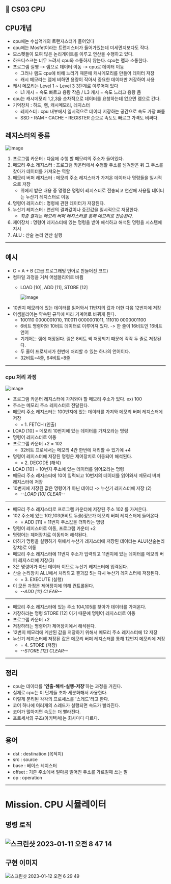 🎯 CS03 CPU
-

## CPU개념
- cpu에는 수십억개의 트랜지스터가 들어있다
- cpu에는 Mosfet이라는 트랜지스터가 들어가있는데 미세먼지보다도 작다.
- 모스펫들이 모여 많은 논리게이트를 이루고 연산을 수행하고 있다.
- 하드디스크는 너무 느려서 cpu와 소통하지 않는다. cpu는 램과 소통한다.
- 프로그램 실행 -> 램으로 데이터 이동 -> cpu로 데이터 이동
    - 그러나 램도 cpu에 비해 느리기 때문에 캐시메모리를 만들어 데이터 저장
    - 캐시 메모리는 램에 비하면 용량이 작아서 중요한 데이터만 저장하여 사용
- 캐시 메모리는 Level 1 ~ Level 3 3단계로 이루어져 있다
    - L1 캐시 = 속도 빠르고 용량 작음 / L3 캐시 = 속도 느리고 용량 큼
- cpu는 캐시메모리 1,2,3을 순차적으로 데이터를 요청하는데 없으면 램으로 간다.
- 기억장치 : 하드, 램, 캐시메모리, 레지스터
    - 레지스터 : cpu 내부에서 일시적으로 데이터 저장하는 공간으로 속도 가장 빠름
    - SSD - RAM - CACHE - REGISTER 순으로 속도도 빠르고 가격도 비싸다.

## 레지스터의 종류
![image](https://user-images.githubusercontent.com/118447769/211250689-f4e7f7db-14e4-4250-8f6a-0f1980c5993b.png)
1. 프로그램 카운터 : 다음에 수행 할 메모리의 주소가 들어있다.
2. 메모리 주소 레지스터 : 프로그램 카운터에서 수행할 주소를 넘겨받은 뒤
   그 주소를 찾아가 데이터를 가져오는 역할
3. 메모리 버퍼 레지스터 : 메모리 주소 레지스터가 가져온 데이터나 명령들을
   일시적으로 저장
   - 위에서 받은 내용 중 명령은 명령어 레지스터로 전송되고
     연산에 사용될 데이터는 누산기 레지스터로 이동
4. 명령어 레지스터 : 명령에 관한 데이터가 저장된다.
5. 누산기 레지스터 : 연산의 결과값이나 중간값을 일시적으로 저장한다.
   - *최종 결과는 메모리 버퍼 레지스터를 통해 메모리로 전송된다.*
6. 제어장치 : 명령어 레지스터에 있는 명령을 받아 해석하고 해석된 명령을 시스템에 지시
7. ALU : 산술 논리 연산 실행

---
## 예시
- C = A + B (고급 프로그래밍 언어로 만들어진 코드)
- 컴파일 과정을 거쳐 어셈블리어로 바뀜
  - LOAD [10], ADD [11], STORE [12] 

    ![image](https://user-images.githubusercontent.com/118447769/211250541-c78a483a-d0af-4f70-a511-e9d29139dc99.png)
- 10번지 메모리에 있는 데이터를 읽어와서 11번지의 값과 더한 다음 12번지에 저장
- 어셈블리어는 약속된 규칙에 따라 기계어로 바뀌게 된다.
  - 100110 0000001010, 110011 0000001011, 111010 0000001100
  - 6비트 명령어와 10비트 데이터로 이루어져 있다. -> 한 줄이 16비트인 16비트 언어
  - 기계어는 램에 저장된다. 램은 8비트 씩 저장되기 때문에 각각 두 줄로 저장된다.
  - 두 줄이 프로세서가 한번에 처리할 수 있는 하나의 언어이다.
  - 32비트=4줄, 64비트=8줄
---
### cpu 처리 과정
![image](https://user-images.githubusercontent.com/118447769/211253076-5c8c13d5-3732-4850-b1ac-0f0946500bc5.png)
- 프로그램 카운터 레지스터에 가져와야 할 메모리 주소가 있다. ex) 100
- 주소는 메모리 주소 레지스터로 전달된다.
- 메모리 주소 레지스터는 100번지에 있는 데이터를 가져와 메모리 버퍼 레지스터에 저장
  - = 1. FETCH (인출)
- LOAD [10] = 메모리 10번지에 있는 데이터를 가져오라는 명령
- 명령어 레지스터로 이동
- 프로그램 카운터 +2 = 102
  - 32비트 프로세서는 메모리 4칸 한번에 처리할 수 있기에 +4
- 명령어 레지스터에 저장된 명령은 제어장치로 이동되어 해석된다.
  - = 2. DECODE (해석)
- LOAD [10] = 10번지 주소에 있는 데이터를 읽어오라는 명령
- 메모리 주소 레지스터에 10이 입력되고 10번지의 데이터를 읽어와서 메모리 버퍼 레지스터에 저장
- 10번지에 저장된 값은 명령어가 아닌 데이터 -> 누산기 레지스터에 저장 (2)
  - *--LOAD [10] CLEAR--*
---
- 메모리 주소 레지스터로 프로그램 카운터에 저장된 주소 102 를 가져온다.
- 102 주소에 있는 102,103(8비트 두줄)정보가 메모리 버퍼 레지스터에 들어온다.
  - = ADD [11] = 11번지 주소값을 더하라는 명령
- 명령어 레지스터로 이동, 프로그램 카운터 +2
- 명령어는 제어장치로 이동되어 해석된다.
- 더하기 명령을 실행하기 위해서 누산기 레지스터에 저장된 데이터는 ALU(산술논리장치)로 이동
- 메모리 주소 레지스터에 11번지 주소가 입력되고 11번지에 있는 데이터를 메모리 버퍼 레지스터에 저장(3)
- 3은 명령어가 아닌 데이터 이므로 누산기 레지스터에 입력된다.
- 산술 논리장치 ALU에서 처리되고 결과값 5는 다시 누산기 레지스터에 저장된다.
  - = 3. EXECUTE (실행)
- 이 모든 과정은 제어장치에 의해 컨트롤된다.
  - *--ADD [11] CLEAR--*
---
- 메모리 주소 레지스터에 있는 주소 104,105를 찾아가 데이터를 가져온다.
- 저장하라는 명령 STORE [12] 이기 때문에 명령어 레지스터로 이동
- 프로그램 카운터 +2
- 저장하라는 명령어가 제어장치에서 해석된다.
- 12번지 메모리에 계산된 값을 저장하기 위해서 메모리 주소 레지스터에 12 저장
- 누산기 레지스터에 저장된 값은 메모리 버퍼 레지스터를 통해 12번지 메모리에 저장
  - = 4. STORE (저장)
  - *--STORE [12] CLEAR--*
---
## 정리
- cpu는 데이터를 '**인출-해석-실행-저장**'하는 과정을 거친다.
- 실제로 cpu는 이 단계들 조차 세분화해서 사용한다.
- 이렇게 분리된 각각의 프로세스를 '스레드'라고 한다.
- 코어 하나에 여러개의 스레드가 실행되면 속도가 빨라진다.
- 코어가 많아지면 속도는 더 빨라진다.
- 프로세서의 구조(아키텍쳐)는 회사마다 다르다.
---
## 용어
- dst : destination (목적지)
- src : source
- base : 베이스 레지스터
- offset : 기준 주소에서 얼마큼 떨어진 주소를 가르킬때 쓰는 말
- op : operation
---
# Mission. CPU 시뮬레이터
## 명령 로직
  ![스크린샷 2023-01-11 오전 8 47 14](https://user-images.githubusercontent.com/118447769/211685909-d1773830-6ab0-4195-85d4-7b7e64f165d3.png)
---
## 구현 이미지
  ![스크린샷 2023-01-12 오전 6 29 49](https://user-images.githubusercontent.com/118447769/211922086-1a5781a4-2fd8-4630-95dc-f5579668684d.png)

